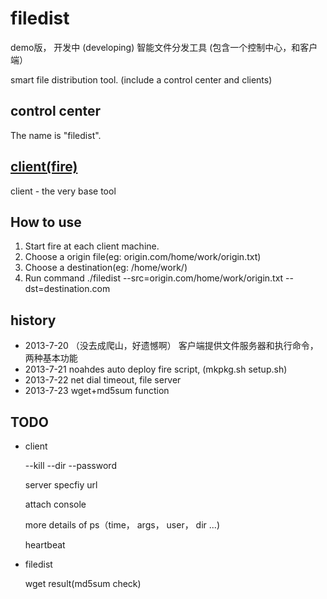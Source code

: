 filedist
========
demo版， 开发中 (developing)
智能文件分发工具 (包含一个控制中心，和客户端）

smart file distribution tool. (include a control center and clients)

## control center
The name is "filedist".

## [client(fire)](fire/README.md)
client - the very base tool

## How to use
1. Start fire at each client machine.
2. Choose a origin file(eg: origin.com/home/work/origin.txt)
3. Choose a destination(eg: /home/work/)
4. Run command ./filedist --src=origin.com/home/work/origin.txt --dst=destination.com

## history
- 2013-7-20 （没去成爬山，好遗憾啊） 客户端提供文件服务器和执行命令，两种基本功能
- 2013-7-21  noahdes auto deploy fire script, (mkpkg.sh setup.sh)
- 2013-7-22  net dial timeout, file server
- 2013-7-23  wget+md5sum function

## TODO
- client

	--kill
	--dir
	--password
	
	server specfiy url
	
	attach console
	
	more details of ps（time， args， user， dir ...)

    heartbeat

- filedist

    wget result(md5sum check)
